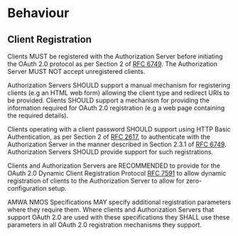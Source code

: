 # Behaviour

## Client Registration

Clients MUST be registered with the Authorization Server before initiating the OAuth 2.0 protocol as per Section 2 of [RFC 6749][RFC-6749]. The Authorization Server MUST NOT accept unregistered clients.

Authorization Servers SHOULD support a manual mechanism for registering clients (e.g an HTML web form) allowing the client type and redirect URIs to be provided. Clients SHOULD support a
mechanism for providing the information required for OAuth 2.0 registration (e.g a web page containing the required details).

Clients operating with a client password SHOULD support using HTTP Basic Authentication, as per Section 2 of [RFC 2617][RFC-2617], to authenticate with the Authorization Server in the manner
described in Section 2.3.1 of [RFC 6749][RFC-6749]. Authorization Servers SHOULD provide support for such registrations.

Clients and Authorization Servers are RECOMMENDED to provide for the OAuth 2.0 Dynamic Client Registration Protocol [RFC 7591][RFC-7591] to allow dynamic registration of clients to the Authorization Server to
allow for zero-configuration setup.

AMWA NMOS Specifications MAY specify additional registration parameters where they require them. Where clients and Authorization Servers that support OAuth 2.0 are used with these
specifications they SHALL use these parameters in all OAuth 2.0 registration mechanisms they support.


[RFC-2617]: https://tools.ietf.org/html/rfc2617 "HTTP Authentication: Basic and Digest Access Authentication"

[RFC-6749]: https://tools.ietf.org/html/rfc6749 "The OAuth 2.0 Authorization Framework"

[RFC-7591]: https://tools.ietf.org/html/rfc7591 "OAuth 2.0 Dynamic Client Registration Protocol"
